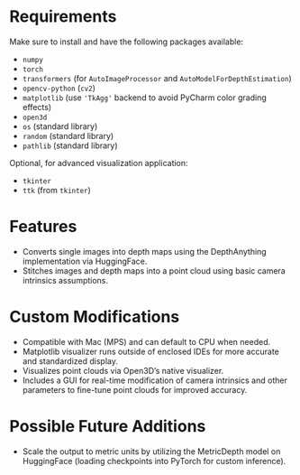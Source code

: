 # Requirements

Make sure to install and have the following packages available:

- `numpy` 
- `torch`
- `transformers` (for `AutoImageProcessor` and `AutoModelForDepthEstimation`)
- `opencv-python` (`cv2`)
- `matplotlib` (use `'TkAgg'` backend to avoid PyCharm color grading effects)
- `open3d`
- `os` (standard library)
- `random` (standard library)
- `pathlib` (standard library)

Optional, for advanced visualization application:
- `tkinter`
- `ttk` (from `tkinter`)


# Features

- Converts single images into depth maps using the DepthAnything implementation via HuggingFace.
- Stitches images and depth maps into a point cloud using basic camera intrinsics assumptions.


# Custom Modifications

- Compatible with Mac (MPS) and can default to CPU when needed.
- Matplotlib visualizer runs outside of enclosed IDEs for more accurate and standardized display.
- Visualizes point clouds via Open3D’s native visualizer.
- Includes a GUI for real-time modification of camera intrinsics and other parameters to fine-tune point clouds for improved accuracy.


# Possible Future Additions

- Scale the output to metric units by utilizing the MetricDepth model on HuggingFace (loading checkpoints into PyTorch for custom inference).
